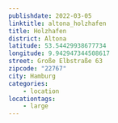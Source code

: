 ```yaml
---
publishdate: 2022-03-05
linktitle: altona_holzhafen
title: Holzhafen
district: Altona
latitude: 53.54429938677734
longitude: 9.942947344508617
street: Große Elbstraße 63
zipcode: "22767"
city: Hamburg
categories:
    - location
locationtags:
    - large
---
```

